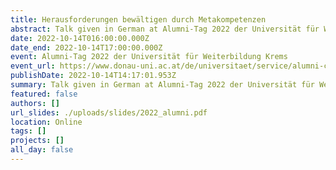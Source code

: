```yaml
---
title: Herausforderungen bewältigen durch Metakompetenzen
abstract: Talk given in German at Alumni-Tag 2022 der Universität für Weiterbildung Krems 
date: 2022-10-14T016:00:00.000Z
date_end: 2022-10-14T17:00:00.000Z
event: Alumni-Tag 2022 der Universität für Weiterbildung Krems
event_url: https://www.donau-uni.ac.at/de/universitaet/service/alumni-club/news-und-veranstaltungen/veranstaltungen/2022/alumni-tag-2022.html
publishDate: 2022-10-14T14:17:01.953Z
summary: Talk given in German at Alumni-Tag 2022 der Universität für Weiterbildung Krems
featured: false
authors: []
url_slides: ./uploads/slides/2022_alumni.pdf
location: Online
tags: []
projects: []
all_day: false
---
```




